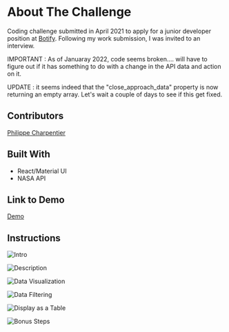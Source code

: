 # About The Challenge

Coding challenge submitted in April 2021 to apply for a junior developer position at [Botify](https://www.botify.com/). Following my work submission, I was invited to an interview.

IMPORTANT : As of Januaray 2022, code seems broken.... will have to figure out if it has something to do with a change in the API data and action on it.

UPDATE : it seems indeed that the "close_approach_data" property is now returning an empty array. Let's wait a couple of days to see if this get fixed.

## Contributors

[Philippe Charpentier](https://github.com/Jovialiste82)

## Built With

- React/Material UI
- NASA API

## Link to Demo

[Demo](https://dazzling-villani-3e395f.netlify.app/)

## Instructions

![Intro](https://i.ibb.co/FwCY4ST/botify-instructions-1.jpg)

![Description](https://i.ibb.co/JHRKyW6/botify-instructions-2.jpg)

![Data Visualization](https://i.ibb.co/1TDhjLv/botify-instructions-3.jpg)

![Data Filtering](https://i.ibb.co/LgDyGyw/botify-instructions-4.jpg)

![Display as a Table](https://i.ibb.co/WBg2m8j/botify-instructions-5.jpg)

![Bonus Steps](https://i.ibb.co/K77fVrF/botify-instructions-6.jpg)
